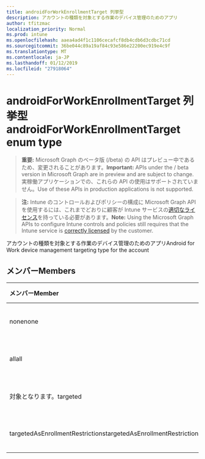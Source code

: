 ```yaml
---
title: androidForWorkEnrollmentTarget 列挙型
description: アカウントの種類を対象とする作業のデバイス管理のためのアプリ
author: tfitzmac
localization_priority: Normal
ms.prod: intune
ms.openlocfilehash: aaea4ad4f1c1106cecafcf8db4cdb6d3cdbc71cd
ms.sourcegitcommit: 36be044c89a19af84c93e586e22200ec919e4c9f
ms.translationtype: MT
ms.contentlocale: ja-JP
ms.lasthandoff: 01/12/2019
ms.locfileid: "27918064"
---
```

# <a name="androidforworkenrollmenttarget-enum-type"></a><span data-ttu-id="5e26f-103">androidForWorkEnrollmentTarget 列挙型</span><span class="sxs-lookup"><span data-stu-id="5e26f-103">androidForWorkEnrollmentTarget enum type</span></span>

> <span data-ttu-id="5e26f-104">**重要:** Microsoft Graph のベータ版 (/beta) の API はプレビュー中であるため、変更されることがあります。</span><span class="sxs-lookup"><span data-stu-id="5e26f-104">**Important:** APIs under the / beta version in Microsoft Graph are in preview and are subject to change.</span></span> <span data-ttu-id="5e26f-105">実稼働アプリケーションでの、これらの API の使用はサポートされていません。</span><span class="sxs-lookup"><span data-stu-id="5e26f-105">Use of these APIs in production applications is not supported.</span></span>

> <span data-ttu-id="5e26f-106">**注:** Intune のコントロールおよびポリシーの構成に Microsoft Graph API を使用するには、これまでどおりに顧客が Intune サービスの[適切なライセンス](https://go.microsoft.com/fwlink/?linkid=839381)を持っている必要があります。</span><span class="sxs-lookup"><span data-stu-id="5e26f-106">**Note:** Using the Microsoft Graph APIs to configure Intune controls and policies still requires that the Intune service is [correctly licensed](https://go.microsoft.com/fwlink/?linkid=839381) by the customer.</span></span>

<span data-ttu-id="5e26f-107">アカウントの種類を対象とする作業のデバイス管理のためのアプリ</span><span class="sxs-lookup"><span data-stu-id="5e26f-107">Android for Work device management targeting type for the account</span></span>
## <a name="members"></a><span data-ttu-id="5e26f-108">メンバー</span><span class="sxs-lookup"><span data-stu-id="5e26f-108">Members</span></span>
|<span data-ttu-id="5e26f-109">メンバー</span><span class="sxs-lookup"><span data-stu-id="5e26f-109">Member</span></span>|<span data-ttu-id="5e26f-110">値</span><span class="sxs-lookup"><span data-stu-id="5e26f-110">Value</span></span>|<span data-ttu-id="5e26f-111">説明</span><span class="sxs-lookup"><span data-stu-id="5e26f-111">Description</span></span>|
|:---|:---|:---|
|<span data-ttu-id="5e26f-112">none</span><span class="sxs-lookup"><span data-stu-id="5e26f-112">none</span></span>|<span data-ttu-id="5e26f-113">0</span><span class="sxs-lookup"><span data-stu-id="5e26f-113">0</span></span>|<span data-ttu-id="5e26f-114">まだ文書化されていません</span><span class="sxs-lookup"><span data-stu-id="5e26f-114">Not yet documented</span></span>|
|<span data-ttu-id="5e26f-115">all</span><span class="sxs-lookup"><span data-stu-id="5e26f-115">all</span></span>|<span data-ttu-id="5e26f-116">1</span><span class="sxs-lookup"><span data-stu-id="5e26f-116">1</span></span>|<span data-ttu-id="5e26f-117">まだ文書化されていません</span><span class="sxs-lookup"><span data-stu-id="5e26f-117">Not yet documented</span></span>|
|<span data-ttu-id="5e26f-118">対象となります。</span><span class="sxs-lookup"><span data-stu-id="5e26f-118">targeted</span></span>|<span data-ttu-id="5e26f-119">2</span><span class="sxs-lookup"><span data-stu-id="5e26f-119">2</span></span>|<span data-ttu-id="5e26f-120">まだ文書化されていません</span><span class="sxs-lookup"><span data-stu-id="5e26f-120">Not yet documented</span></span>|
|<span data-ttu-id="5e26f-121">targetedAsEnrollmentRestrictions</span><span class="sxs-lookup"><span data-stu-id="5e26f-121">targetedAsEnrollmentRestrictions</span></span>|<span data-ttu-id="5e26f-122">3</span><span class="sxs-lookup"><span data-stu-id="5e26f-122">3</span></span>|<span data-ttu-id="5e26f-123">まだ文書化されていません</span><span class="sxs-lookup"><span data-stu-id="5e26f-123">Not yet documented</span></span>|





